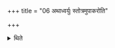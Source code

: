 +++
title = "06 अथाध्वर्युः स्तोत्रमुपाकरोति"

+++

<details><summary>थिते</summary>

अथाध्वर्युः स्तोत्रमुपाकरोति ६
</details>
